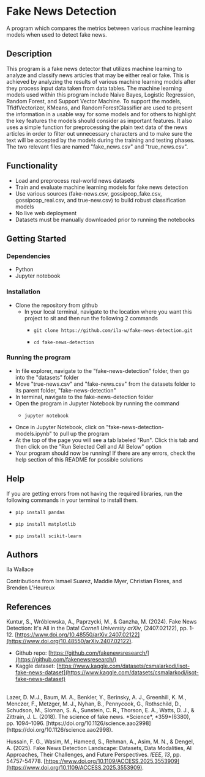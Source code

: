 # Fake News Detection

A program which compares the metrics between various machine learning models when used to detect fake news.

## Description

This program is a fake news detector that utilizes machine learning to analyze and classify news articles 
that may be either real or fake. This is achieved by analyzing the results of various machine learning models 
after they process input data taken from data tables. The machine learning models used within this 
program include Naive Bayes, Logistic Regression, Random Forest, and Support Vector Machine. To support the models, 
TfidfVectorizer, KMeans, and RandomForestClassifier are used to present the information in a usable way for some models 
and for others to highlight the key features the models should consider as important features. It also uses 
a simple function for preprocessing the plain text data of the news articles in order to filter out 
unnecessary characters and to make sure the text will be accepted by the models during the training 
and testing phases. The two relevant files are named "fake_news.csv" and "true_news.csv".

## Functionality

* Load and preprocess real-world news datasets
* Train and evaluate machine learning models for fake news detection
* Use various sources (fake-news.csv, gossipcop_fake.csv, gossipcop_real.csv, and true-new.csv) to build robust classification models
* No live web deployment
* Datasets must be manually downloaded prior to running the notebooks

## Getting Started

### Dependencies

* Python 
* Jupyter notebook

### Installation

* Clone the repository from github
  * In your local terminal, navigate to the location where you want this project to sit and then run the following 2 commands
    -     git clone https://github.com/ila-w/fake-news-detection.git
    -     cd fake-news-detection

### Running the program

* In file explorer, navigate to the "fake-news-detection" folder, then go into the "datasets" folder
* Move "true-news.csv" and "fake-news.csv" from the datasets folder to its parent folder, "fake-news-detection"
* In terminal, navigate to the fake-news-detection folder
* Open the program in Jupyter Notebook by running the command
  -     jupyter notebook
* Once in Jupyter Notebook, click on "fake-news-detection-models.ipynb" to pull up the program
* At the top of the page you will see a tab labeled "Run". Click this tab and then click on the "Run Selected Cell and All Below" option
* Your program should now be running! If there are any errors, check the help section of this README for possible solutions

## Help

If you are getting errors from not having the required libraries, run the following commands in 
your terminal to install them.
*     pip install pandas
*     pip install matplotlib
*     pip install scikit-learn

## Authors

Ila Wallace

Contributions from Ismael Suarez, Maddie Myer, Christian Flores, and Brenden L'Heureux

## References

Kuntur, S., Wróblewska, A., Paprzycki, M., & Ganzha, M. (2024). Fake News Detection: It's All in the Data! *Cornell University arXiv*, (2407.02122), pp. 1-12. [https://www.doi.org/10.48550/arXiv.2407.02122](https://www.doi.org/10.48550/arXiv.2407.02122).
- Github repo: [https://github.com/fakenewsresearch/](https://github.com/fakenewsresearch/)
- Kaggle dataset: [https://www.kaggle.com/datasets/csmalarkodi/isot-fake-news-dataset](https://www.kaggle.com/datasets/csmalarkodi/isot-fake-news-dataset)

<br/>
Lazer, D. M.J., Baum, M. A., Benkler, Y., Berinsky, A. J., Greenhill, K. M., Menczer, F., Metzger, M. J., Nyhan, B., Pennycook, G., Rothschild, D., Schudson, M., Sloman, S. A., Sunstein, C. R., Thorson, E. A., Watts, D. J., & Zittrain, J. L. (2018). The science of fake news. *Science*, *359*(6380), pp. 1094–1096. [https://doi.org/10.1126/science.aao2998](https://doi.org/10.1126/science.aao2998).


Hussain, F. G., Wasim, M., Hameed, S., Rehman, A., Asim, M. N., & Dengel, A. (2025). Fake News Detection Landscape: Datasets, Data Modalities, AI Approaches, Their Challenges, and Future Perspectives. *IEEE*, *13*, pp. 54757-54778. [https://www.doi.org/10.1109/ACCESS.2025.3553909](https://www.doi.org/10.1109/ACCESS.2025.3553909).
